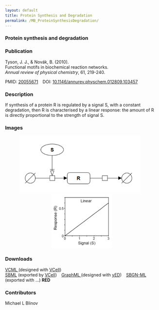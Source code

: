 ```yaml
---
layout: default
title: Protein Synthesis and Degradation
permalink: /MB_ProteinSynthesisDegradation/
---
```


### Protein synthesis and degradation
### Publication

Tyson, J. J., & Novák, B. (2010). 
<br>Functional motifs in biochemical reaction networks. 
<br><i>Annual review of physical chemistry</i>, 61, 219-240.

PMID:  [20055671](https://www.ncbi.nlm.nih.gov/pubmed/20055671) &ensp; DOI: [10.1146/annurev.physchem.012809.103457](https://doi.org/10.1146/annurev.physchem.012809.103457)

### Description

If synthesis of a protein R is regulated by a signal S, with a constant degradation, then R is characterised by a 
linear response: the amount of R is directly proportional to the strength of signal S. 

### Images

<div class="img" style="font-size:90%; text-align:center;"> 
 <img src="/images/modelbricks/LinearSBGN.PNG" width="400"/> &ensp; 
 <img src="/images/modelbricks/LinearResponse.PNG" width="200"/><br />  
</div> 
 
 
### Downloads

 <a href="/modelbricks/Tyson_2003_1a.vcml">VCML </a> (designed with [VCell](http://vcell.org)) &ensp;  
 <a href="/modelbricks/Tyson_2003_1a.xml">SBML</a> (exported by [VCell](http://vcell.org)) &ensp; 
 <a href="/modelbricks/LinearResponse.graphml">GraphML </a> (designed with [yED](https://www.yworks.com/yed)) &ensp; 
 <a href="/modelbricks/...">SBGN-ML</a> (exported with ...) <b>RED</b> &ensp;


### Contributors

Michael L Blinov



